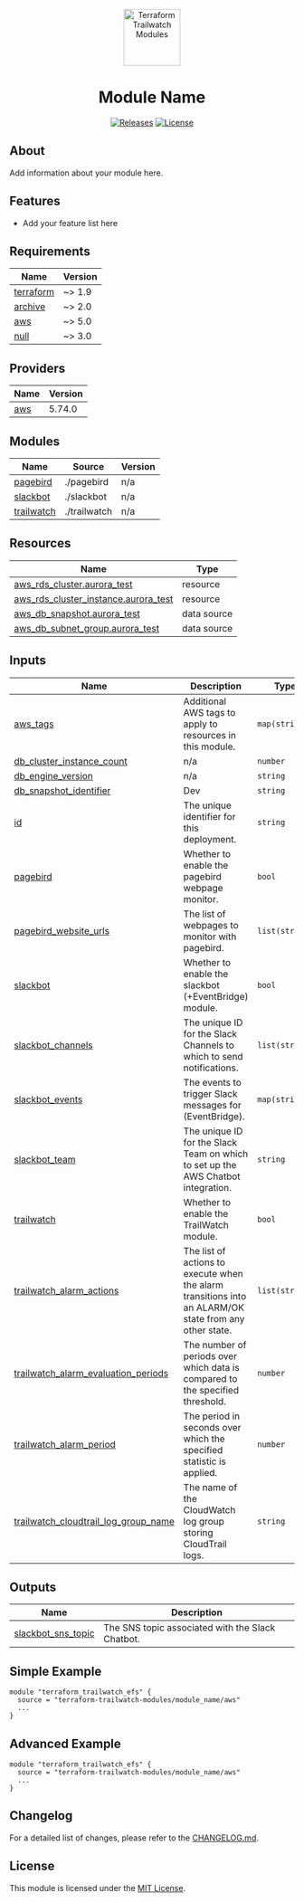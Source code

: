 <p align="center">
  <a href="https://github.com/terraform-trailwatch-modules" title="Terraform Trailwatch Modules"><img src="https://raw.githubusercontent.com/terraform-trailwatch-modules/art/refs/heads/main/logo.jpg" height="100" alt="Terraform Trailwatch Modules"></a>
</p>

<h1 align="center">Module Name</h1>

<p align="center">
  <a href="https://github.com/terraform-trailwatch-modules/module_name/releases" title="Releases"><img src="https://img.shields.io/badge/Release-1.0.0-1d1d1d?style=for-the-badge" alt="Releases"></a>
  <a href="https://github.com/terraform-trailwatch-modules/module_name/blob/main/LICENSE" title="License"><img src="https://img.shields.io/badge/License-MIT-1d1d1d?style=for-the-badge" alt="License"></a>
</p>

## About
Add information about your module here.

## Features
 - Add your feature list here


<!-- BEGIN_TF_DOCS -->
## Requirements

| Name | Version |
|------|---------|
| <a name="requirement_terraform"></a> [terraform](#requirement\_terraform) | ~> 1.9 |
| <a name="requirement_archive"></a> [archive](#requirement\_archive) | ~> 2.0 |
| <a name="requirement_aws"></a> [aws](#requirement\_aws) | ~> 5.0 |
| <a name="requirement_null"></a> [null](#requirement\_null) | ~> 3.0 |

## Providers

| Name | Version |
|------|---------|
| <a name="provider_aws"></a> [aws](#provider\_aws) | 5.74.0 |

## Modules

| Name | Source | Version |
|------|--------|---------|
| <a name="module_pagebird"></a> [pagebird](#module\_pagebird) | ./pagebird | n/a |
| <a name="module_slackbot"></a> [slackbot](#module\_slackbot) | ./slackbot | n/a |
| <a name="module_trailwatch"></a> [trailwatch](#module\_trailwatch) | ./trailwatch | n/a |

## Resources

| Name | Type |
|------|------|
| [aws_rds_cluster.aurora_test](https://registry.terraform.io/providers/hashicorp/aws/latest/docs/resources/rds_cluster) | resource |
| [aws_rds_cluster_instance.aurora_test](https://registry.terraform.io/providers/hashicorp/aws/latest/docs/resources/rds_cluster_instance) | resource |
| [aws_db_snapshot.aurora_test](https://registry.terraform.io/providers/hashicorp/aws/latest/docs/data-sources/db_snapshot) | data source |
| [aws_db_subnet_group.aurora_test](https://registry.terraform.io/providers/hashicorp/aws/latest/docs/data-sources/db_subnet_group) | data source |

## Inputs

| Name | Description | Type | Default | Required |
|------|-------------|------|---------|:--------:|
| <a name="input_aws_tags"></a> [aws\_tags](#input\_aws\_tags) | Additional AWS tags to apply to resources in this module. | `map(string)` | `{}` | no |
| <a name="input_db_cluster_instance_count"></a> [db\_cluster\_instance\_count](#input\_db\_cluster\_instance\_count) | n/a | `number` | `2` | no |
| <a name="input_db_engine_version"></a> [db\_engine\_version](#input\_db\_engine\_version) | n/a | `string` | `null` | no |
| <a name="input_db_snapshot_identifier"></a> [db\_snapshot\_identifier](#input\_db\_snapshot\_identifier) | Dev | `string` | `null` | no |
| <a name="input_id"></a> [id](#input\_id) | The unique identifier for this deployment. | `string` | n/a | yes |
| <a name="input_pagebird"></a> [pagebird](#input\_pagebird) | Whether to enable the pagebird webpage monitor. | `bool` | `false` | no |
| <a name="input_pagebird_website_urls"></a> [pagebird\_website\_urls](#input\_pagebird\_website\_urls) | The list of webpages to monitor with pagebird. | `list(string)` | `[]` | no |
| <a name="input_slackbot"></a> [slackbot](#input\_slackbot) | Whether to enable the slackbot (+EventBridge) module. | `bool` | `false` | no |
| <a name="input_slackbot_channels"></a> [slackbot\_channels](#input\_slackbot\_channels) | The unique ID for the Slack Channels to which to send notifications. | `list(string)` | `[]` | no |
| <a name="input_slackbot_events"></a> [slackbot\_events](#input\_slackbot\_events) | The events to trigger Slack messages for (EventBridge). | `map(string)` | `{}` | no |
| <a name="input_slackbot_team"></a> [slackbot\_team](#input\_slackbot\_team) | The unique ID for the Slack Team on which to set up the AWS Chatbot integration. | `string` | `null` | no |
| <a name="input_trailwatch"></a> [trailwatch](#input\_trailwatch) | Whether to enable the TrailWatch module. | `bool` | `false` | no |
| <a name="input_trailwatch_alarm_actions"></a> [trailwatch\_alarm\_actions](#input\_trailwatch\_alarm\_actions) | The list of actions to execute when the alarm transitions into an ALARM/OK state from any other state. | `list(string)` | `[]` | no |
| <a name="input_trailwatch_alarm_evaluation_periods"></a> [trailwatch\_alarm\_evaluation\_periods](#input\_trailwatch\_alarm\_evaluation\_periods) | The number of periods over which data is compared to the specified threshold. | `number` | `1` | no |
| <a name="input_trailwatch_alarm_period"></a> [trailwatch\_alarm\_period](#input\_trailwatch\_alarm\_period) | The period in seconds over which the specified statistic is applied. | `number` | `1500` | no |
| <a name="input_trailwatch_cloudtrail_log_group_name"></a> [trailwatch\_cloudtrail\_log\_group\_name](#input\_trailwatch\_cloudtrail\_log\_group\_name) | The name of the CloudWatch log group storing CloudTrail logs. | `string` | `null` | no |

## Outputs

| Name | Description |
|------|-------------|
| <a name="output_slackbot_sns_topic"></a> [slackbot\_sns\_topic](#output\_slackbot\_sns\_topic) | The SNS topic associated with the Slack Chatbot. |
<!-- END_TF_DOCS -->

## Simple Example
```hcl
module "terraform_trailwatch_efs" {
  source = "terraform-trailwatch-modules/module_name/aws"
  ...
}
```

## Advanced Example
```hcl
module "terraform_trailwatch_efs" {
  source = "terraform-trailwatch-modules/module_name/aws"
  ...
}
```

## Changelog
For a detailed list of changes, please refer to the [CHANGELOG.md](CHANGELOG.md).

## License
This module is licensed under the [MIT License](LICENSE).
